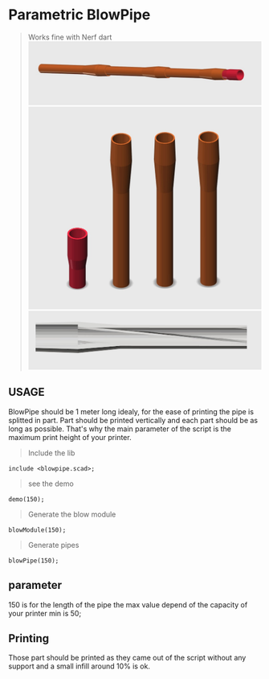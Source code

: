 # Parametric BlowPipe 
> Works fine with Nerf dart
![image](preview3.jpg)
![image](preview.jpg)
![image](preview2.jpg)

## USAGE

BlowPipe should be 1 meter long idealy, for the ease of printing the pipe is splitted in part.
Part should be printed vertically and each part should be as long as possible. 
That's why the main parameter of the script is the maximum print height of your printer.


> Include the lib

```
include <blowpipe.scad>;
```

> see the demo


```
demo(150); 
```

> Generate the blow module

```
blowModule(150); 
```

> Generate pipes

```
blowPipe(150);
```

## parameter

150 is for the length of the pipe the max value depend of the capacity of your printer min is 50;

## Printing
Those part should be printed as they came out of the script without any support and a small infill around 10% is ok.
